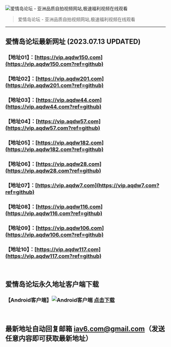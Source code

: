 ![爱情岛论坛 - 亚洲品质自拍视频网站,极速福利视频在线观看](http://ww1.sinaimg.cn/large/007drMcOgy1g5i6x3ua0xj30eg0393yo.jpg)
> 爱情岛论坛 - 亚洲品质自拍视频网站,极速福利视频在线观看

---

## 爱情岛论坛最新网址 (2023.07.13 UPDATED)
### 【地址01】：[https://vip.aqdw150.com](https://vip.aqdw150.com?ref=github)
### 【地址02】：[https://vip.aqdw201.com](https://vip.aqdw201.com?ref=github)
### 【地址03】：[https://vip.aqdw44.com](https://vip.aqdw44.com?ref=github)
### 【地址04】：[https://vip.aqdw57.com](https://vip.aqdw57.com?ref=github)
### 【地址05】：[https://vip.aqdw182.com](https://vip.aqdw182.com?ref=github)
### 【地址06】：[https://vip.aqdw28.com](https://vip.aqdw28.com?ref=github)
### 【地址07】：[https://vip.aqdw7.com](https://vip.aqdw7.com?ref=github)
### 【地址08】：[https://vip.aqdw116.com](https://vip.aqdw116.com?ref=github)
### 【地址09】：[https://vip.aqdw106.com](https://vip.aqdw106.com?ref=github)
### 【地址10】：[https://vip.aqdw117.com](https://vip.aqdw117.com?ref=github)
<br>

## 爱情岛论坛永久地址客户端下载
### 【Android客户端】![Android客户端](https://ww1.sinaimg.cn/large/007drMcOgy1fzljgv278jj300f00ia9t.jpg) [点击下载](https://app.aqdlt.app/v1/aqdlt_android_0828.apk)

<br>

## 最新地址自动回复邮箱 [iav6.com@gmail.com](mailto:iav6.com@gmail.com)（发送任意内容即可获取最新地址）
